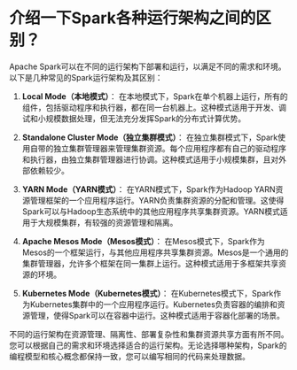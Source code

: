 # 介绍一下Spark各种运行架构之间的区别？

Apache Spark可以在不同的运行架构下部署和运行，以满足不同的需求和环境。以下是几种常见的Spark运行架构及其区别：

1. **Local Mode（本地模式）**：
   在本地模式下，Spark在单个机器上运行，所有的组件，包括驱动程序和执行器，都在同一台机器上。这种模式适用于开发、调试和小规模数据处理，但无法充分发挥Spark的分布式计算优势。

2. **Standalone Cluster Mode（独立集群模式）**：
   在独立集群模式下，Spark使用自带的独立集群管理器来管理集群资源。每个应用程序都有自己的驱动程序和执行器，由独立集群管理器进行协调。这种模式适用于小规模集群，且对外部依赖较少。

3. **YARN Mode（YARN模式）**：
   在YARN模式下，Spark作为Hadoop YARN资源管理框架的一个应用程序运行。YARN负责集群资源的分配和管理。这使得Spark可以与Hadoop生态系统中的其他应用程序共享集群资源。YARN模式适用于大规模集群，有较强的资源管理和隔离。

4. **Apache Mesos Mode（Mesos模式）**：
   在Mesos模式下，Spark作为Mesos的一个框架运行，与其他应用程序共享集群资源。Mesos是一个通用的集群管理器，允许多个框架在同一集群上运行。这种模式适用于多框架共享资源的环境。

5. **Kubernetes Mode（Kubernetes模式）**：
   在Kubernetes模式下，Spark作为Kubernetes集群中的一个应用程序运行。Kubernetes负责容器的编排和资源管理，使得Spark可以在容器中运行。这种模式适用于容器化部署的场景。

不同的运行架构在资源管理、隔离性、部署复杂性和集群资源共享方面有所不同。您可以根据自己的需求和环境选择适合的运行架构。无论选择哪种架构，Spark的编程模型和核心概念都保持一致，您可以编写相同的代码来处理数据。